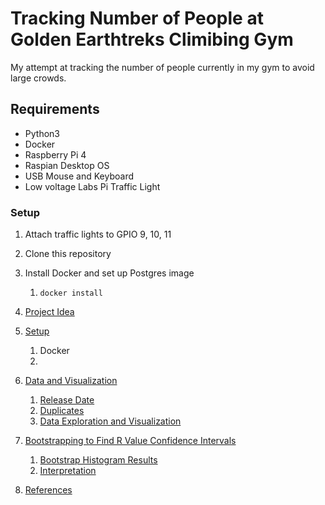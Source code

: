 # Tracking Number of People at Golden Earthtreks Climibing Gym
My attempt at tracking the number of people currently in my gym to avoid large crowds.

## Requirements
  - Python3 
  - Docker
  - Raspberry Pi 4
  - Raspian Desktop OS
  - USB Mouse and Keyboard  
  - Low voltage Labs Pi Traffic Light 

### Setup
1. Attach traffic lights to GPIO 9, 10, 11
2. Clone this repository 
3. Install Docker and set up Postgres image 
    1. `docker install `


1. [Project Idea](#Idea)
2. [Setup](#Cleaning)
    1. Docker 
    2. 
3. [Data and Visualization](#Visualization)
    1. [Release Date](#release_date)
    2. [Duplicates](#duplicates)
    3. [Data Exploration and Visualization](#dandv)
4. [Bootstrapping to Find R Value Confidence Intervals](#Bootstrap)
    1. [Bootstrap Histogram Results](#Histogram)
    2. [Interpretation](#Interpretation)
5. [References](#References)
